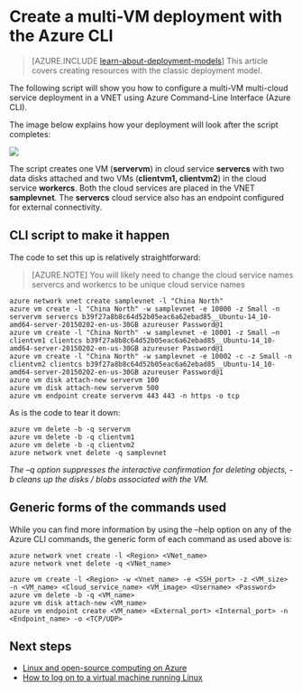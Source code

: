 <properties
   pageTitle="Create a multi-VM deployment with the Azure CLI | Windows Azure"
   description="Learn how to create a multi-VM deployment using the classic deployment model and the Azure CLI."
   services="virtual-machines"
   documentationCenter="nodejs"
   authors="AlanSt"
   manager="timlt"
   editor=""
   tags="azure-service-management"/>

   <tags
	ms.service="virtual-machines"
	ms.date="02/20/2015"
	wacn.date=""/>

# Create a multi-VM deployment with the Azure CLI

> [AZURE.INCLUDE [learn-about-deployment-models](../includes/learn-about-deployment-models-include.md)] This article covers creating resources with the classic deployment model. 

The following script will show you how to configure a multi-VM multi-cloud service deployment in a VNET using Azure Command-Line Interface (Azure CLI).

The image below explains how your deployment will look after the script completes:

![](./media/virtual-machines-create-multi-vm-deployment-xplat-cli/multi-vm-xplat-cli.png)

The script creates one VM (**servervm**) in cloud service **servercs** with two data disks attached and two VMs (**clientvm1, clientvm2**) in the cloud service **workercs**. Both the cloud services are placed in the VNET **samplevnet**. The **servercs** cloud service also has an endpoint configured for external connectivity.

## CLI script to make it happen
The code to set this up is relatively straightforward:

>[AZURE.NOTE] You will likely need to change the cloud service names servercs and workercs to be unique cloud service names

    azure network vnet create samplevnet -l "China North"
    azure vm create -l "China North" -w samplevnet -e 10000 -z Small -n servervm servercs b39f27a8b8c64d52b05eac6a62ebad85__Ubuntu-14_10-amd64-server-20150202-en-us-30GB azureuser Password@1
    azure vm create -l "China North" -w samplevnet -e 10001 -z Small –n clientvm1 clientcs b39f27a8b8c64d52b05eac6a62ebad85__Ubuntu-14_10-amd64-server-20150202-en-us-30GB azureuser Password@1
    azure vm create -l "China North" -w samplevnet -e 10002 -c -z Small -n clientvm2 clientcs b39f27a8b8c64d52b05eac6a62ebad85__Ubuntu-14_10-amd64-server-20150202-en-us-30GB azureuser Password@1
    azure vm disk attach-new servervm 100
    azure vm disk attach-new servervm 500
    azure vm endpoint create servervm 443 443 -n https -o tcp

As is the code to tear it down:

    azure vm delete -b -q servervm
    azure vm delete -b -q clientvm1
    azure vm delete -b -q clientvm2
    azure network vnet delete -q samplevnet

*The –q option suppresses the interactive confirmation for deleting objects, -b cleans up the disks / blobs associated with the VM.*

## Generic forms of the commands used

While you can find more information by using the –help option on any of the Azure CLI commands, the generic form of each command as used above is:

    azure network vnet create -l <Region> <VNet_name>
    azure network vnet delete -q <VNet_name>

    azure vm create -l <Region> -w <Vnet_name> -e <SSH_port> -z <VM_size> -n <VM_name> <Cloud_service_name> <VM_image> <Username> <Password>
    azure vm delete -b -q <VM_name>
    azure vm disk attach-new <VM_name>
    azure vm endpoint create <VM_name> <External_port> <Internal_port> -n <Endpoint_name> -o <TCP/UDP>

## Next steps


* [Linux and open-source computing on Azure](/documentation/articles/virtual-machines-linux-opensource)
* [How to log on to a virtual machine running Linux](/documentation/articles/virtual-machines-linux-how-to-log-on)
 
